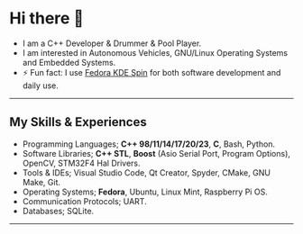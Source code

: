 # Hi there 👋
+ I am a C++ Developer & Drummer & Pool Player. 
+ I am interested in Autonomous Vehicles, GNU/Linux Operating Systems and Embedded Systems.
+ ⚡ Fun fact: I use [Fedora KDE Spin](https://spins.fedoraproject.org/en/kde/) for both software development and daily use.

---

## My Skills & Experiences

+ Programming Languages; **C++ 98/11/14/17/20/23**, **C**, Bash, Python.
+ Software Libraries; **C++ STL**, **Boost** (Asio Serial Port, Program Options), OpenCV, STM32F4 Hal Drivers.
+ Tools & IDEs; Visual Studio Code, Qt Creator, Spyder, CMake, GNU Make, Git.
+ Operating Systems; **Fedora**, Ubuntu, Linux Mint, Raspberry Pi OS.
+ Communication Protocols; UART.
+ Databases; SQLite.

---
